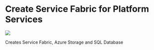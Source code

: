 # Create Service Fabric for Platform Services

<a href="https://github.com/janburian/create-service-fabric/azuredeploy.json" target="_blank">
    <img src="http://azuredeploy.net/deploybutton.png"/>
</a>

Creates Service Fabric, Azure Storage and SQL Database
